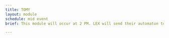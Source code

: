 ```yaml
---
title: TOMY
layout: module
schedule: mid event
brief: This module will occur at 2 PM. LEX will send their automaton to the adventurers and ask them to go an speak with the person known as TOMY. LEX and TOMY have been speaking for the past few hours and they are becoming fast friends. LEX feels that they may trust TOMY but wishes for a second opinion. Multiple waves of undead are found on the way to where TOMY is located. When the adventurers get near TOMY's location, a voice radius repel undead effect will be called by the actor of TOMY. TOMY is a basic AI that is looking to help other robots and intelligences in need. TOMY can convert LEX into a different form in order to escape the building and join others like it. The players may question TOMY as they like as well as use other skills on or about it. When the repel effect wears off, the undead will swarm in against the adventurers again. Red bone undead will have 5 resets and 1 leaf per reset as treasure. They may be harvested for 1 basic resource. The goal of this module is to talk with TOMY, get a feel for the character, and if it can be trusted to be helpful or harmful. PROP TOMY Toy Computer

---
```

